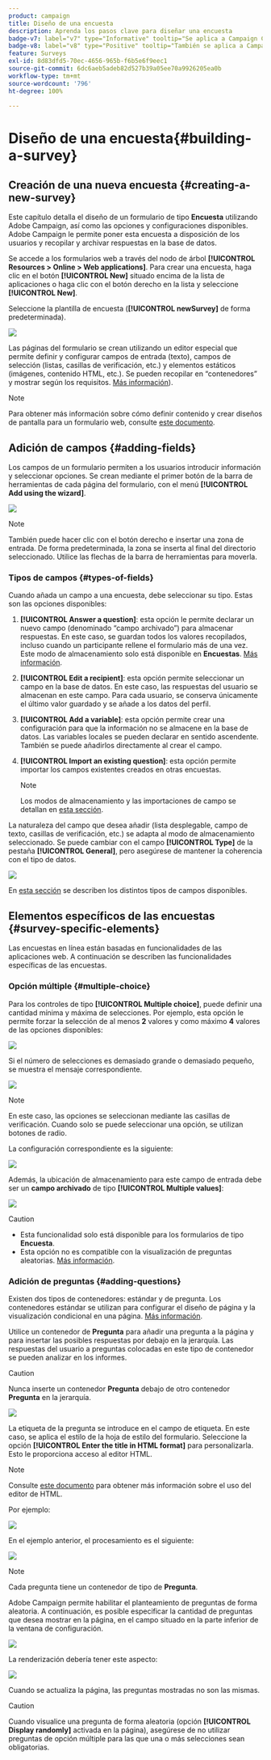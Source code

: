 ```yaml
---
product: campaign
title: Diseño de una encuesta
description: Aprenda los pasos clave para diseñar una encuesta
badge-v7: label="v7" type="Informative" tooltip="Se aplica a Campaign Classic v7"
badge-v8: label="v8" type="Positive" tooltip="También se aplica a Campaign v8"
feature: Surveys
exl-id: 8d83dfd5-70ec-4656-965b-f6b5e6f9eec1
source-git-commit: 6dc6aeb5adeb82d527b39a05ee70a9926205ea0b
workflow-type: tm+mt
source-wordcount: '796'
ht-degree: 100%

---
```


# Diseño de una encuesta{#building-a-survey}



## Creación de una nueva encuesta {#creating-a-new-survey}

Este capítulo detalla el diseño de un formulario de tipo **Encuesta** utilizando Adobe Campaign, así como las opciones y configuraciones disponibles. Adobe Campaign le permite poner esta encuesta a disposición de los usuarios y recopilar y archivar respuestas en la base de datos.

Se accede a los formularios web a través del nodo de árbol **[!UICONTROL Resources > Online > Web applications]**. Para crear una encuesta, haga clic en el botón **[!UICONTROL New]** situado encima de la lista de aplicaciones o haga clic con el botón derecho en la lista y seleccione **[!UICONTROL New]**.

Seleccione la plantilla de encuesta (**[!UICONTROL newSurvey]** de forma predeterminada).

![](assets/s_ncs_admin_survey_select_template.png)

Las páginas del formulario se crean utilizando un editor especial que permite definir y configurar campos de entrada (texto), campos de selección (listas, casillas de verificación, etc.) y elementos estáticos (imágenes, contenido HTML, etc.). Se pueden recopilar en “contenedores” y mostrar según los requisitos. [Más información](#adding-questions)).

>[!NOTE]
>
>Para obtener más información sobre cómo definir contenido y crear diseños de pantalla para un formulario web, consulte [este documento](../../web/using/about-web-forms.md).

## Adición de campos {#adding-fields}

Los campos de un formulario permiten a los usuarios introducir información y seleccionar opciones. Se crean mediante el primer botón de la barra de herramientas de cada página del formulario, con el menú **[!UICONTROL Add using the wizard]**.

![](assets/s_ncs_admin_survey_add_field_menu.png)

>[!NOTE]
>
>También puede hacer clic con el botón derecho e insertar una zona de entrada. De forma predeterminada, la zona se inserta al final del directorio seleccionado. Utilice las flechas de la barra de herramientas para moverla.

### Tipos de campos {#types-of-fields}

Cuando añada un campo a una encuesta, debe seleccionar su tipo. Estas son las opciones disponibles:

1. **[!UICONTROL Answer a question]**: esta opción le permite declarar un nuevo campo (denominado “campo archivado”) para almacenar respuestas. En este caso, se guardan todos los valores recopilados, incluso cuando un participante rellene el formulario más de una vez. Este modo de almacenamiento solo está disponible en **Encuestas**. [Más información](../../surveys/using/managing-answers.md#storing-collected-answers).
1. **[!UICONTROL Edit a recipient]**: esta opción permite seleccionar un campo en la base de datos. En este caso, las respuestas del usuario se almacenan en este campo. Para cada usuario, se conserva únicamente el último valor guardado y se añade a los datos del perfil.
1. **[!UICONTROL Add a variable]**: esta opción permite crear una configuración para que la información no se almacene en la base de datos. Las variables locales se pueden declarar en sentido ascendente. También se puede añadirlos directamente al crear el campo.
1. **[!UICONTROL Import an existing question]**: esta opción permite importar los campos existentes creados en otras encuestas.

   >[!NOTE]
   >
   >Los modos de almacenamiento y las importaciones de campo se detallan en [esta sección](../../surveys/using/managing-answers.md#storing-collected-answers).

La naturaleza del campo que desea añadir (lista desplegable, campo de texto, casillas de verificación, etc.) se adapta al modo de almacenamiento seleccionado. Se puede cambiar con el campo **[!UICONTROL Type]** de la pestaña **[!UICONTROL General]**, pero asegúrese de mantener la coherencia con el tipo de datos.

![](assets/s_ncs_admin_survey_change_type.png)

En [esta sección](../../web/using/about-web-forms.md) se describen los distintos tipos de campos disponibles.

## Elementos específicos de las encuestas {#survey-specific-elements}

Las encuestas en línea están basadas en funcionalidades de las aplicaciones web. A continuación se describen las funcionalidades específicas de las encuestas.

### Opción múltiple {#multiple-choice}

Para los controles de tipo **[!UICONTROL Multiple choice]**, puede definir una cantidad mínima y máxima de selecciones. Por ejemplo, esta opción le permite forzar la selección de al menos **2** valores y como máximo **4** valores de las opciones disponibles:

![](assets/s_ncs_admin_survey_multichoice_ex1.png)

Si el número de selecciones es demasiado grande o demasiado pequeño, se muestra el mensaje correspondiente.

![](assets/s_ncs_admin_survey_multichoice_ex2.png)

>[!NOTE]
>
>En este caso, las opciones se seleccionan mediante las casillas de verificación. Cuando solo se puede seleccionar una opción, se utilizan botones de radio.

La configuración correspondiente es la siguiente:

![](assets/s_ncs_admin_survey_multichoice_ex3.png)

Además, la ubicación de almacenamiento para este campo de entrada debe ser un **campo archivado** de tipo **[!UICONTROL Multiple values]**:

![](assets/s_ncs_admin_survey_multiple_values_field.png)

>[!CAUTION]
>
>* Esta funcionalidad solo está disponible para los formularios de tipo **Encuesta**.
>* Esta opción no es compatible con la visualización de preguntas aleatorias. [Más información](#adding-questions).

### Adición de preguntas {#adding-questions}

Existen dos tipos de contenedores: estándar y de pregunta. Los contenedores estándar se utilizan para configurar el diseño de página y la visualización condicional en una página. [Más información](../../web/using/about-web-forms.md).

Utilice un contenedor de **Pregunta** para añadir una pregunta a la página y para insertar las posibles respuestas por debajo en la jerarquía. Las respuestas del usuario a preguntas colocadas en este tipo de contenedor se pueden analizar en los informes.

>[!CAUTION]
>
>Nunca inserte un contenedor **Pregunta** debajo de otro contenedor **Pregunta** en la jerarquía.

![](assets/s_ncs_admin_question_label.png)

La etiqueta de la pregunta se introduce en el campo de etiqueta. En este caso, se aplica el estilo de la hoja de estilo del formulario. Seleccione la opción **[!UICONTROL Enter the title in HTML format]** para personalizarla. Esto le proporciona acceso al editor HTML.

>[!NOTE]
>
>Consulte [este documento](../../web/using/about-web-forms.md) para obtener más información sobre el uso del editor de HTML.

Por ejemplo:

![](assets/s_ncs_admin_survey_containers_qu_arbo.png)

En el ejemplo anterior, el procesamiento es el siguiente:

![](assets/s_ncs_admin_survey_containers_qu_ex.png)

>[!NOTE]
>
>Cada pregunta tiene un contenedor de tipo de **Pregunta**.

Adobe Campaign permite habilitar el planteamiento de preguntas de forma aleatoria. A continuación, es posible especificar la cantidad de preguntas que desea mostrar en la página, en el campo situado en la parte inferior de la ventana de configuración.

![](assets/s_ncs_admin_survey_containers_qu_display.png)

La renderización debería tener este aspecto:

![](assets/s_ncs_admin_survey_containers_qu_display_rendering.png)

Cuando se actualiza la página, las preguntas mostradas no son las mismas.

>[!CAUTION]
>
>Cuando visualice una pregunta de forma aleatoria (opción **[!UICONTROL Display randomly]** activada en la página), asegúrese de no utilizar preguntas de opción múltiple para las que una o más selecciones sean obligatorias.
